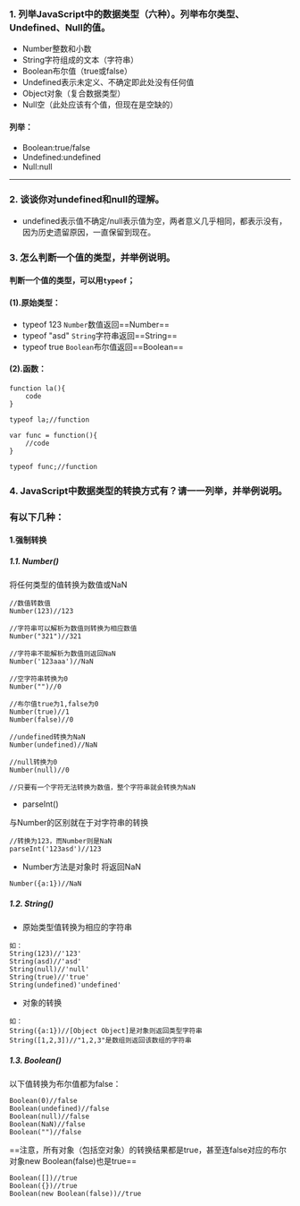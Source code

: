 ### 1. 列举JavaScript中的数据类型（六种）。列举布尔类型、Undefined、Null的值。
 - Number整数和小数
 - String字符组成的文本（字符串）
 - Boolean布尔值（true或false）
 - Undefined表示未定义、不确定即此处没有任何值
 - Object对象（复合数据类型）
 - Null空（此处应该有个值，但现在是空缺的）
 
 #### 列举：
- Boolean:true/false
- Undefined:undefined
- Null:null
---

### 2. 谈谈你对undefined和null的理解。
- undefined表示值不确定/null表示值为空，两者意义几乎相同，都表示没有，因为历史遗留原因，一直保留到现在。

### 3. 怎么判断一个值的类型，并举例说明。
#### 判断一个值的类型，可以用`typeof`；
#### (1).原始类型：
-  typeof 123 ``Number``数值返回==Number==
-  typeof "asd" ``String``字符串返回==String==
-  typeof true ``Boolean``布尔值返回==Boolean==

#### (2).函数：

```
function la(){
    code
}

typeof la;//function
```

```
var func = function(){
    //code
}

typeof func;//function
```
### 4. JavaScript中数据类型的转换方式有？请一一列举，并举例说明。
### 有以下几种：
#### 1.强制转换
##### 1.1. Number()

将任何类型的值转换为数值或NaN
```
//数值转数值
Number(123)//123

//字符串可以解析为数值则转换为相应数值
Number("321")//321

//字符串不能解析为数值则返回NaN
Number('123aaa')//NaN

//空字符串转换为0
Number("")//0

//布尔值true为1,false为0
Number(true)//1
Number(false)//0

//undefined转换为NaN
Number(undefined)//NaN

//null转换为0
Number(null)//0

//只要有一个字符无法转换为数值，整个字符串就会转换为NaN
```
- parseInt()

与Number的区别就在于对字符串的转换
```
//转换为123，而Number则是NaN
parseInt('123asd')//123
```
- Number方法是对象时 将返回NaN
```
Number({a:1})//NaN
```
##### 1.2. String()
- 原始类型值转换为相应的字符串
```
如：
String(123)//'123'
String(asd)//'asd'
String(null)//'null'
String(true)//'true'
String(undefined)'undefined'
```
- 对象的转换
```
如：
String({a:1})//[Object Object]是对象则返回类型字符串
String([1,2,3])//"1,2,3"是数组则返回该数组的字符串
```
##### 1.3. Boolean()
以下值转换为布尔值都为false：
```
Boolean(0)//false
Boolean(undefined)//false
Boolean(null)//false
Boolean(NaN)//false
Boolean("")//false
```
==注意，所有对象（包括空对象）的转换结果都是true，甚至连false对应的布尔对象new Boolean(false)也是true==
```
Boolean([])//true
Boolean({})//true
Boolean(new Boolean(false))//true
```
